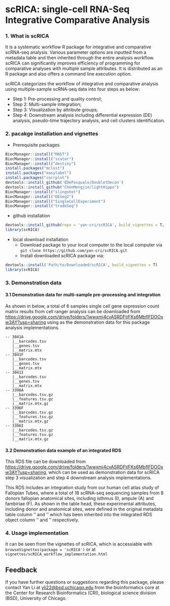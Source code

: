 # scRICA: **s**ingle-**c**ell **R**NA-Seq **I**ntegrative **C**omparative **A**nalysis 

### 1. What is scRICA
It is a systematic workflow R package for integrative and comparative scRNA-seq analysis. Various parameter options are inputted from a metadata table and then inherited through the entire analysis workflow. scRICA can significantly improves efficiency of programming for comparative analyses with multiple sample attributes. It is distributed as an R package and also offers a command line execution option.

scRICA categorizes the workflow of integrative and comparative analysis using multiple-sample scRNA-seq data into four steps as below:
+ Step 1: Pre-processing and quality control;
+ Step 2: Multi-sample integration;
+ Step 3: Visualization by attribute groups;
+ Step 4: Downstream analysis including differential expression (DE) analysis, pseudo-time trajectory analysis, and cell clusters identification.

### 2. pacakge installation and vignettes
  * Prerequisite packages
```r
BiocManager::install("MAST")
BiocManager::install("scater")
BiocManager::install("destiny")
install.packages("mclust")
install.packages("easylabel")
install.packages("corrplot")
devtools::install_github('EDePasquale/DoubletDecon')
devtools::install_github("ChenMengjie/lightHippo")
BiocManager::install("slingshot")
BiocManager::install("DESeq2")
BiocManager::install("SingleCellExperiment")
BiocManager::install("tradeSeq")
```

  * github installation

```r
devtools::install_github(repo = 'yan-cri/scRICA', build_vignettes = T, force = T)
library(scRICA)
```
  
  * local download installation
     + Download package to your local computer to the local computer via `git clone https://github.com/yan-cri/scRICA.git`
     + Install downloaded scRICA package via:
```r
devtools::install('Path/to/Downloaded/scRICA', build_vignettes = T)
library(scRICA)
```

### 3. Demonstration data
#### 3.1 Demonstration data for multi-sample pre-processing and integration
As shown in below, a total of 6 samples single cell gene expression count matrix results from cell ranger analysis can be downloaded from https://drive.google.com/drive/folders/1wwxmi4cvASRDFtiFKs6MbflFDOOxw3AY?usp=sharing using as the demonstration data for this package analysis implementations. 

```
-- 3041A
   |__barcodes.tsv
   |__genes.tsv
   |__matrix.mtx
-- 3041F
   |__barcodes.tsv
   |__genes.tsv
   |__matrix.mtx
-- 3041I
   |__barcodes.tsv
   |__genes.tsv
   |__matrix.mtx
-- 3396A
   |__barcodes.tsv.gz
   |__features.tsv.gz
   |__matrix.mtx.gz
-- 3396F
   |__barcodes.tsv.gz
   |__features.tsv.gz
   |__matrix.mtx.gz
-- 3396I
   |__barcodes.tsv.gz
   |__features.tsv.gz
   |__matrix.mtx.gz
```

#### 3.2 Demonstration data example of an integrated RDS

This RDS file can be downloaded from https://drive.google.com/drive/folders/1wwxmi4cvASRDFtiFKs6MbflFDOOxw3AY?usp=sharing, which can be used as demonstration data for scRICA step 3 visualization and step 4 downstream analysis implementations.

This RDS includes an integration study from our human cell atlas study of Fallopian Tubes, where a total of 18 scRNA-seq sequencing samples from 8 donors fallopian anatomical sites, including isthmus (I), ampule (A) and fambiriae (F). As shown in the table head, these experimental attributes, including donor and anatomical sites, were defined in the original metadata table column ’’ and ’’ which has been inherited into the integrated RDS object column ’’ and ’’ respectively.


### 4. Usage implementation
It can be seen from the vignettes of scRICA, which is accessiable with `browseVignettes(package = 'scRICA')` or at `vignettes/scRICA_workflow_implementation.html`

## Feedback
If you have further questions or suggestions regarding this package, please contact Yan Li at yli22@bsd.uchicago.edu from the bioinformatics core at the Center for Research Bioinformatics (CRI), biological science division (BSD), University of Chicago.



